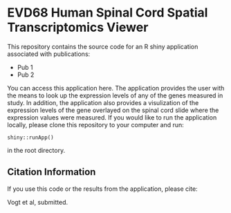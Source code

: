 # EVD68 Human Spinal Cord Spatial Transcriptomics Viewer

This repository contains the source code for an R shiny application associated with publications:

* Pub 1
* Pub 2

You can access this application here. The application provides the user with the means to look up the expression levels of any of the genes measured in study. In addition, the application also provides a visulization of the expression levels of the gene overlayed on the spinal cord slide where the expression values were measured. If you would like to run the application locally, please clone this repository to your computer and run:

```
shiny::runApp()
```

in the root directory.

## Citation Information

If you use this code or the results from the application, please cite:

Vogt et al, submitted.
